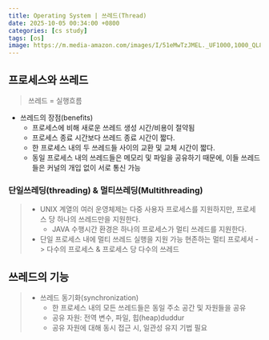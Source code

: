 ```yaml
---
title: Operating System | 쓰레드(Thread)
date: 2025-10-05 00:34:00 +0800
categories: [cs study]
tags: [os]
image: https://m.media-amazon.com/images/I/51eMwTzJMEL._UF1000,1000_QL80_.jpg
---
```


## 프로세스와 쓰레드
> 쓰레드 = 실행흐름
- 쓰레드의 장점(benefits)
    - 프로세스에 비해 새로운 쓰레드 생성 시간/비용이 절약됨
    - 프로세스 종료 시간보다 쓰레드 종료 시간이 짧다.
    - 한 프로세스 내의 두 쓰레드들 사이의 교환 및 교체 시간이 짧다.
    - 동일 프로세스 내의 쓰레드들은 메모리 및 파일을 공유하기 때문에, 이들 쓰레드들은 커널의 개입 없이 서로 통신 가능 

### 단일쓰레딩(threading) & 멀티쓰레딩(Multithreading)
> - UNIX 계열의 여러 운영체제는 다중 사용자 프로세스를 지원하지만, 프로세스 당 하나의 쓰레드만을 지원한다. 
>   - JAVA 수행시간 환경은 하나의 프로세스가 멀티 쓰레드를 지원한다. 
> - 단일 프로세스 내에 멀티 쓰레드 실행을 지원 가능
> 현존하는 멀티 프로세서 -> 다수의 프로세스 & 프로세스 당 다수의 쓰레드

## 쓰레드의 기능 
> - 쓰레드 동기화(synchronization)
>   - 한 프로세스 내의 모든 쓰레드들은 동일 주소 공간 및 자원들을 공유
>   - 공유 자원: 전역 변수, 파일, 힙(heap)duddur
>   - 공유 자원에 대해 동시 접근 시, 일관성 유지 기법 필요
